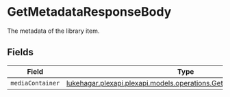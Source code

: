 # GetMetadataResponseBody

The metadata of the library item.


## Fields

| Field                                                                                                                         | Type                                                                                                                          | Required                                                                                                                      | Description                                                                                                                   |
| ----------------------------------------------------------------------------------------------------------------------------- | ----------------------------------------------------------------------------------------------------------------------------- | ----------------------------------------------------------------------------------------------------------------------------- | ----------------------------------------------------------------------------------------------------------------------------- |
| `mediaContainer`                                                                                                              | [lukehagar.plexapi.plexapi.models.operations.GetMetadataMediaContainer](../../models/operations/GetMetadataMediaContainer.md) | :heavy_minus_sign:                                                                                                            | N/A                                                                                                                           |